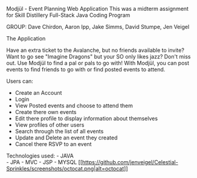 Modjül  - Event Planning Web Application
This was a midterm assignment for Skill Distillery Full-Stack Java Coding Program

GROUP: Dave Chirdon, Aaron Ipp, Jake Simms, David Stumpe, Jen Veigel

The Application

Have an extra ticket to the Avalanche, but no friends available to invite? Want to go see "Imagine Dragons" but your SO only likes jazz? Don't miss out. Use Modjül to find a pal or pals to go with! With Modjül, you can post events to find friends to go with or find posted events to attend.

Users can:
 - Create an Account
 - Login
 - View Posted events and choose to attend them
 - Create there own events
 - Edit there profile to display information about themselves
 - View profiles of other users
 - Search through the list of all events
 - Update and Delete an event they created
 - Cancel there RSVP to an event

Technologies used:
	- JAVA		
	- JPA
	- MVC
	- JSP
	- MYSQL
 [[https://github.com/jenveigel/Celestial-Sprinkles/screenshots/octocat.png|alt=octocat]]
